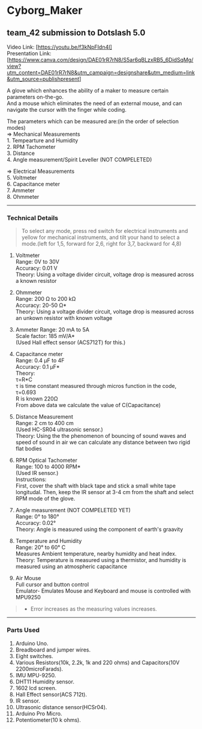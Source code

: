 # Cyborg_Maker 
## team_42 submission to Dotslash 5.0
Video Link: [https://youtu.be/f3kNpFIdn4I]  
Presentation Link: [https://www.canva.com/design/DAE01rR7rN8/S5ar6qBLzxRB5_6DidSqMg/view?utm_content=DAE01rR7rN8&utm_campaign=designshare&utm_medium=link&utm_source=publishpresent]  


A glove which enhances the ability of a maker to measure certain parameters on-the-go.  
And a mouse which eliminates the need of an external mouse, and can navigate the cursor with the finger while coding.

The parameters which can be measured are:(in the order of selection modes)  
  =>  Mechanical Measurements  
    1. Tempearture and Humidity  
    2. RPM Tachometer  
    3. Distance  
    4. Angle measurement/Spirit Leveller (NOT COMPELETED)
    
  =>  Electrical Measurements  
    5. Voltmeter  
    6. Capacitance meter  
    7. Ammeter  
    8. Ohmmeter  
     
       

-----
### Technical Details
> To select any mode, press red switch for electrical instruments and yellow for mechanical instruments, and tilt your hand to select a mode.(left for 1,5, forward for 2,6, right for 3,7, backward for 4,8)  
1. Voltmeter   
   Range: 0V to 30V   
   Accuracy: 0.01 V  
   Theory: Using a voltage divider circuit, voltage drop is measured across a known resistor
   
2. Ohmmeter  
   Range: 200 Ω to 200 kΩ  
   Accuracy: 20-50 Ω*  
   Theory: Using a voltage divider circuit, voltage drop is measured across an unkown resistor with known voltage
   
3. Ammeter 
   Range: 20 mA to 5A  
   Scale factor: 185 mV/A*   
   (Used Hall effect sensor (ACS712T) for this.)    
   
4. Capacitance meter  
   Range: 0.4 μF to 4F  
   Accuracy: 0.1 μF*  
   Theory:  
   τ=R*C  
           τ is time constant measured through micros function in the code, τ=0.693  
           R is known 220Ω   
           From above data we calculate the value of C(Capacitance)  
           
           
5. Distance Measurement  
   Range: 2 cm to 400 cm  
   (Used HC-SR04 ultrasonic sensor.)  
   Theory: Using the the phenomenon of bouncing of sound waves and speed of sound in air we can calculate any distance between two rigid flat bodies  
   
6. RPM Optical Tachometer  
   Range: 100 to 4000 RPM*  
   (Used IR sensor.)  
   Instructions:  
   First, cover the shaft with black tape and stick a small white tape longitudal. Then, keep the IR sensor at 3-4 cm from the shaft and select RPM mode of the glove.  
   
7. Angle measurement (NOT COMPELETED YET)  
   Range: 0° to 180°  
   Accuracy: 0.02°    
   Theory: Angle is measured using the component of earth's graavity  
   
8. Temperature and Humidity  
   Range: 20° to 60° C  
   Measures Ambient temperature, nearby humidity and heat index.  
   Theory: Temperature is measured using a thermistor, and humidity is measured using an atmospheric capacitance  
   
9. Air Mouse  
   Full cursor and button control  
   Emulator- Emulates Mouse and Keyboard and mouse is controlled with MPU9250  
   
   
 > * Error increases as the measuring values increases.  
-----
### Parts Used
1. Arduino Uno.
2. Breadboard and jumper wires. 
3. Eight switches.
4. Various Resistors(10k, 2.2k, 1k and 220 ohms) and Capacitors(10V 2200microFarads).
5. IMU MPU-9250.
6. DHT11 Humidity sensor.
7. 1602 lcd screen.
8. Hall Effect sensor(ACS 712t).
9. IR sensor.
10. Ultrasonic distance sensor(HCSr04).
11. Arduino Pro Micro.
12. Potentiometer(10 k ohms).
